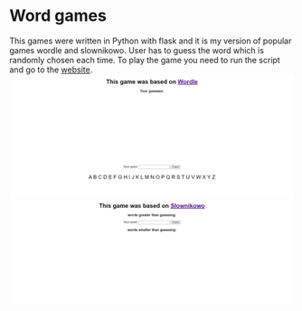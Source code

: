# Word games

This games were written in Python with flask and it is my version of popular games wordle and slownikowo. 
User has to guess the word which is randomly chosen  each time. To play the game you need to run the script and go to the [website](http://127.0.0.1:5000). <br/>
<img src="images/img1.png" alt="word_game_one"> <br/>
<img src="images/img2.png" alt="word_game_two">

